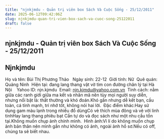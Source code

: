 ```yaml
---
title: "njnkjmdu - Quản trị viên box Sách Và Cuộc Sống - 25/12/2011"
date: 2025-06-12T09:42:06Z
slug: njnkjmdu-quan-tri-vien-box-sach-va-cuoc-song-25122011
draft: false
---
```


## njnkjmdu - Quản trị viên box Sách Và Cuộc Sống - 25/12/2011

## Njnkjmdu

Họ và tên: Bùi Thị Phương Thảo​ ​ ​ ​Ngày sinh: 22-12​ ​ ​Giới tính: Nữ​ ​ ​Quê quán: Quảng Ninh​ ​ ​Hiện tại: đang lang thang vật vờ tìm con đường chân lý tại Hà Nội​ ​ ​ ​ ​Yahoo ID: njn.kjmdu​ ​ ​Email: njn.kjmdu@yahoo.com.vn ​ ​Tính cách: ​nằm giữa các ranh giới giữa ma kết và nhân mã nên tùy mọi người suy diễn, ​nhưng nổi bật là: thất thường và khó đoán.​Khó gần nhưng dễ kết bạn, cầu toàn, cá tính mạnh, trí nhớ tốt, không nói hai lời.​ ​ ​Đặc điểm khác:​Hay sử dụng gam màu lạnh trong nhiều đồ dùng​Có vẻ thích mùa đông và vẽ vời linh tinh​Hay lang thang phiêu bạt ​Cần tự do và đọc sách như một nhu cầu tồn tại.​Không muốn chụp ảnh chính mình.​ ​ ​Hình ảnh:​Vì lí do không muốn chụp ảnh bản thân nên mình gần như không có ảnh, ngoài ảnh hồ sơ.​Nếu có off, chúng ta sẽ biết nhau.​ ​ ​